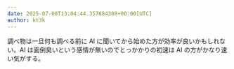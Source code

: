 ```yaml
---
date: 2025-07-08T13:04:44.357884308+00:00[UTC]
author: kt3k
---
```

調べ物は一旦何も調べる前に AI に聞いてから始めた方が効率が良いかもしれない。AI は面倒臭いという感情が無いのでとっかかりの初速は AI の方がかなり速い気がする。
